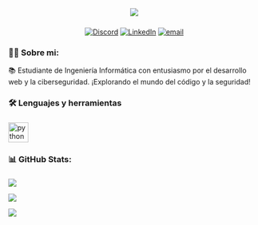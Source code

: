 <div align="center">
<img src="https://imgur.com/bjZhpfQ.png">
</div>

###
<div align="center">
  
[![Discord](https://img.shields.io/badge/Discord-%237289DA.svg?logo=discord&logoColor=white)](https://discord.gg/gmcam_) [![LinkedIn](https://img.shields.io/badge/LinkedIn-%230077B5.svg?logo=linkedin&logoColor=white)](https://www.linkedin.com/in/camila-gimenez-it) [![email](https://img.shields.io/badge/Email-D14836?logo=gmail&logoColor=white)](mailto:cgmorel@outlook.com) 
<div>

###
<h3 align="left">👩‍💻  Sobre mi:</h3>

<p align="left">📚 Estudiante de Ingeniería Informática con entusiasmo por el desarrollo web y la ciberseguridad. ¡Explorando el mundo del código y la seguridad!
</p>

###

<h3 align="left">🛠 Lenguajes y herramientas</h3>

###

<div align="left">
  <img src="https://cdn.jsdelivr.net/gh/devicons/devicon/icons/python/python-original.svg" height="40" alt="python logo"  />
</div>

 <h3 align="left">📊 GitHub Stats:</h3>

###
  
<div align="left">
  
![](https://github-readme-stats.vercel.app/api?username=gmcam&theme=calm_pink&hide_border=false&include_all_commits=false&count_private=false)

![](https://github-readme-stats.vercel.app/api/top-langs/?username=gmcam&theme=calm_pink&hide_border=false&include_all_commits=false&count_private=false&layout=compact)

![](https://nirzak-streak-stats.vercel.app/?user=gmcam&theme=calm_pink&hide_border=false) <br>
<div>

</p>

###
